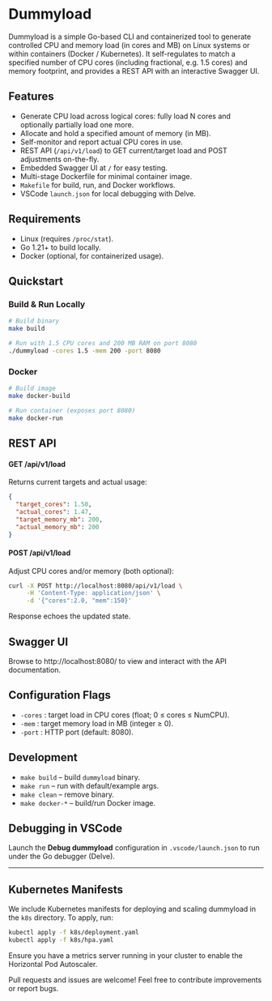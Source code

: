 # Dummyload

Dummyload is a simple Go-based CLI and containerized tool to generate controlled CPU and memory load (in cores and MB) on Linux systems or within containers (Docker / Kubernetes). It self-regulates to match a specified number of CPU cores (including fractional, e.g. 1.5 cores) and memory footprint, and provides a REST API with an interactive Swagger UI.

## Features
- Generate CPU load across logical cores: fully load N cores and optionally partially load one more.
- Allocate and hold a specified amount of memory (in MB).
- Self-monitor and report actual CPU cores in use.
- REST API (`/api/v1/load`) to GET current/target load and POST adjustments on-the-fly.
- Embedded Swagger UI at `/` for easy testing.
- Multi-stage Dockerfile for minimal container image.
- `Makefile` for build, run, and Docker workflows.
- VSCode `launch.json` for local debugging with Delve.

## Requirements
- Linux (requires `/proc/stat`).
- Go 1.21+ to build locally.
- Docker (optional, for containerized usage).

## Quickstart

### Build & Run Locally
```bash
# Build binary
make build

# Run with 1.5 CPU cores and 200 MB RAM on port 8080
./dummyload -cores 1.5 -mem 200 -port 8080
```

### Docker
```bash
# Build image
make docker-build

# Run container (exposes port 8080)
make docker-run
```

## REST API

#### GET /api/v1/load
Returns current targets and actual usage:
```json
{
  "target_cores": 1.50,
  "actual_cores": 1.47,
  "target_memory_mb": 200,
  "actual_memory_mb": 200
}
```

#### POST /api/v1/load
Adjust CPU cores and/or memory (both optional):
```bash
curl -X POST http://localhost:8080/api/v1/load \
     -H 'Content-Type: application/json' \
     -d '{"cores":2.0, "mem":150}'
```

Response echoes the updated state.

## Swagger UI

Browse to http://localhost:8080/ to view and interact with the API documentation.

## Configuration Flags
- `-cores` : target load in CPU cores (float; 0 ≤ cores ≤ NumCPU).
- `-mem`   : target memory load in MB (integer ≥ 0).
- `-port`  : HTTP port (default: 8080).

## Development
- `make build`     – build `dummyload` binary.
- `make run`       – run with default/example args.
- `make clean`     – remove binary.
- `make docker-*`  – build/run Docker image.

## Debugging in VSCode

Launch the **Debug dummyload** configuration in `.vscode/launch.json` to run under the Go debugger (Delve).

---
## Kubernetes Manifests

We include Kubernetes manifests for deploying and scaling dummyload in the `k8s` directory. To apply, run:

```bash
kubectl apply -f k8s/deployment.yaml
kubectl apply -f k8s/hpa.yaml
```

Ensure you have a metrics server running in your cluster to enable the Horizontal Pod Autoscaler.

Pull requests and issues are welcome! Feel free to contribute improvements or report bugs.
